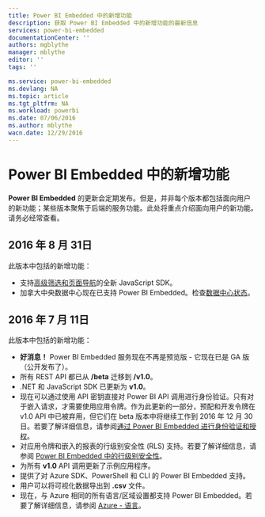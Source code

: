 ```yaml
---
title: Power BI Embedded 中的新增功能
description: 获取 Power BI Embedded 中的新增功能的最新信息
services: power-bi-embedded
documentationCenter: ''
authors: mgblythe
manager: mblythe
editor: ''
tags: ''

ms.service: power-bi-embedded
ms.devlang: NA
ms.topic: article
ms.tgt_pltfrm: NA
ms.workload: powerbi
ms.date: 07/06/2016
ms.author: mblythe
wacn.date: 12/29/2016
---
```


# Power BI Embedded 中的新增功能

**Power BI Embedded** 的更新会定期发布。但是，并非每个版本都包括面向用户的新功能；某些版本聚焦于后端的服务功能。此处将重点介绍面向用户的新功能。请务必经常查看。

## 2016 年 8 月 31日

此版本中包括的新增功能：

- 支持[高级筛选和页面导航](./power-bi-embedded-interact-with-reports.md)的全新 JavaScript SDK。
- 加拿大中央数据中心现在已支持 Power BI Embedded。检查[数据中心状态](https://azure.microsoft.com/status/)。

## 2016 年 7 月 11日

此版本中包括的新增功能：

-    **好消息！** Power BI Embedded 服务现在不再是预览版 - 它现在已是 GA 版（公开发布了）。
-    所有 REST API 都已从 **/beta** 迁移到 **/v1.0**。
-    .NET 和 JavaScript SDK 已更新为 **v1.0**。
-    现在可以通过使用 API 密钥直接对 Power BI API 调用进行身份验证。只有对于嵌入请求，才需要使用应用令牌。作为此更新的一部分，预配和开发令牌在 v1.0 API 中已被弃用，但它们在 beta 版本中将继续工作到 2016 年 12 月 30 日。若要了解详细信息，请参阅[通过 Power BI Embedded 进行身份验证和授权](./power-bi-embedded-app-token-flow.md)。
-    对应用令牌和嵌入的报表的行级别安全性 (RLS) 支持。若要了解详细信息，请参阅 [Power BI Embedded 中的行级别安全性](./power-bi-embedded-rls.md)。
-    为所有 **v1.0** API 调用更新了示例应用程序。
-    提供了对 Azure SDK、PowerShell 和 CLI 的 Power BI Embedded 支持。
-    用户可以将可视化数据导出到 **.csv** 文件。
-    现在，与 Azure 相同的所有语言/区域设置都支持 Power BI Embedded。若要了解详细信息，请参阅 [Azure - 语言](http://social.technet.microsoft.com/wiki/contents/articles/4234.windows-azure-extent-of-localization.aspx)。

<!---HONumber=Mooncake_1010_2016-->